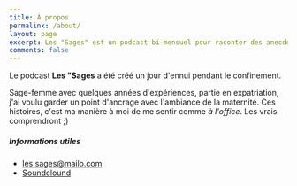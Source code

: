 ```yaml
---
title: À propos
permalink: /about/
layout: page
excerpt: Les "Sages" est un podcast bi-mensuel pour raconter des anecdotes de sages-femmes.
comments: false
---
```


Le podcast **Les "Sages** a été créé un jour d'ennui pendant le confinement.

Sage-femme avec quelques années d'expériences, partie en expatriation, j'ai voulu garder un point d'ancrage avec l'ambiance de la maternité. Ces histoires, c'est ma manière à moi de me sentir comme *à l'office*. Les vrais comprendront ;)

##### Informations utiles

- <les.sages@mailo.com>
- [Soundclound](https://soundcloud.com/user-734526450)
